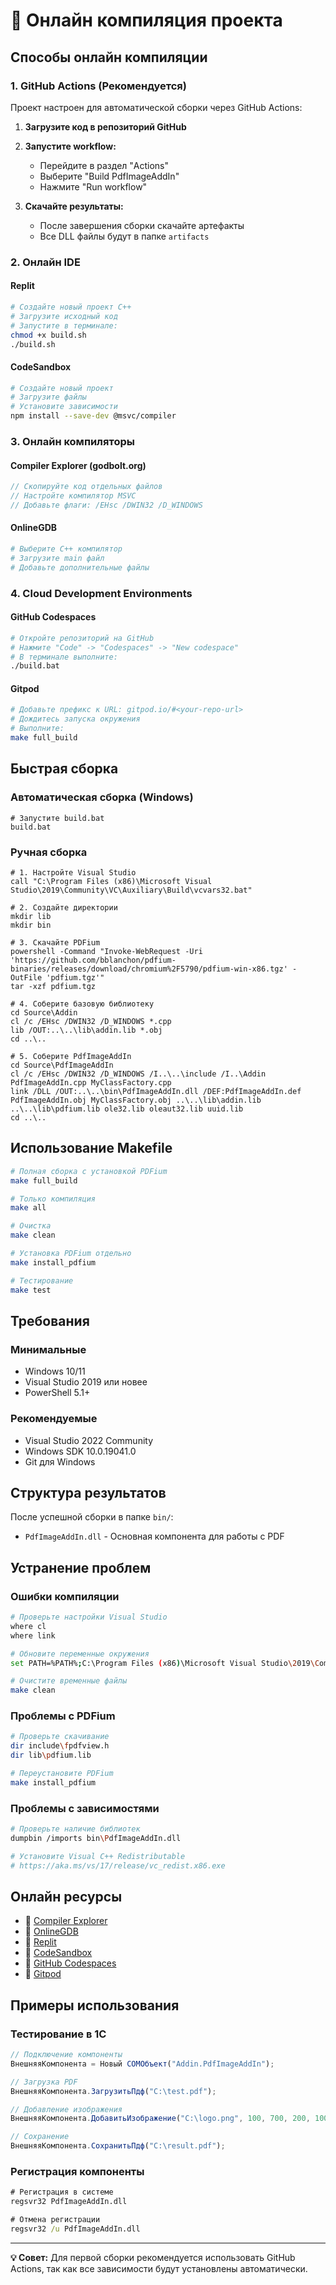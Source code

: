 # 🚀 Онлайн компиляция проекта

## Способы онлайн компиляции

### 1. GitHub Actions (Рекомендуется)

Проект настроен для автоматической сборки через GitHub Actions:

1. **Загрузите код в репозиторий GitHub**
2. **Запустите workflow:**
   - Перейдите в раздел "Actions"
   - Выберите "Build PdfImageAddIn"
   - Нажмите "Run workflow"

3. **Скачайте результаты:**
   - После завершения сборки скачайте артефакты
   - Все DLL файлы будут в папке `artifacts`

### 2. Онлайн IDE

#### Replit
```bash
# Создайте новый проект C++
# Загрузите исходный код
# Запустите в терминале:
chmod +x build.sh
./build.sh
```

#### CodeSandbox
```bash
# Создайте новый проект
# Загрузите файлы
# Установите зависимости
npm install --save-dev @msvc/compiler
```

### 3. Онлайн компиляторы

#### Compiler Explorer (godbolt.org)
```cpp
// Скопируйте код отдельных файлов
// Настройте компилятор MSVC
// Добавьте флаги: /EHsc /DWIN32 /D_WINDOWS
```

#### OnlineGDB
```bash
# Выберите C++ компилятор
# Загрузите main файл
# Добавьте дополнительные файлы
```

### 4. Cloud Development Environments

#### GitHub Codespaces
```bash
# Откройте репозиторий на GitHub
# Нажмите "Code" -> "Codespaces" -> "New codespace"
# В терминале выполните:
./build.bat
```

#### Gitpod
```bash
# Добавьте префикс к URL: gitpod.io/#<your-repo-url>
# Дождитесь запуска окружения
# Выполните:
make full_build
```

## Быстрая сборка

### Автоматическая сборка (Windows)
```batch
# Запустите build.bat
build.bat
```

### Ручная сборка
```batch
# 1. Настройте Visual Studio
call "C:\Program Files (x86)\Microsoft Visual Studio\2019\Community\VC\Auxiliary\Build\vcvars32.bat"

# 2. Создайте директории
mkdir lib
mkdir bin

# 3. Скачайте PDFium
powershell -Command "Invoke-WebRequest -Uri 'https://github.com/bblanchon/pdfium-binaries/releases/download/chromium%2F5790/pdfium-win-x86.tgz' -OutFile 'pdfium.tgz'"
tar -xzf pdfium.tgz

# 4. Соберите базовую библиотеку
cd Source\Addin
cl /c /EHsc /DWIN32 /D_WINDOWS *.cpp
lib /OUT:..\..\lib\addin.lib *.obj
cd ..\..

# 5. Соберите PdfImageAddIn
cd Source\PdfImageAddIn
cl /c /EHsc /DWIN32 /D_WINDOWS /I..\..\include /I..\Addin PdfImageAddIn.cpp MyClassFactory.cpp
link /DLL /OUT:..\..\bin\PdfImageAddIn.dll /DEF:PdfImageAddIn.def PdfImageAddIn.obj MyClassFactory.obj ..\..\lib\addin.lib ..\..\lib\pdfium.lib ole32.lib oleaut32.lib uuid.lib
cd ..\..
```

## Использование Makefile

```bash
# Полная сборка с установкой PDFium
make full_build

# Только компиляция
make all

# Очистка
make clean

# Установка PDFium отдельно
make install_pdfium

# Тестирование
make test
```

## Требования

### Минимальные
- Windows 10/11
- Visual Studio 2019 или новее
- PowerShell 5.1+

### Рекомендуемые
- Visual Studio 2022 Community
- Windows SDK 10.0.19041.0
- Git для Windows

## Структура результатов

После успешной сборки в папке `bin/`:
- `PdfImageAddIn.dll` - Основная компонента для работы с PDF

## Устранение проблем

### Ошибки компиляции
```bash
# Проверьте настройки Visual Studio
where cl
where link

# Обновите переменные окружения
set PATH=%PATH%;C:\Program Files (x86)\Microsoft Visual Studio\2019\Community\VC\Tools\MSVC\14.29.30133\bin\Hostx86\x86

# Очистите временные файлы
make clean
```

### Проблемы с PDFium
```bash
# Проверьте скачивание
dir include\fpdfview.h
dir lib\pdfium.lib

# Переустановите PDFium
make install_pdfium
```

### Проблемы с зависимостями
```bash
# Проверьте наличие библиотек
dumpbin /imports bin\PdfImageAddIn.dll

# Установите Visual C++ Redistributable
# https://aka.ms/vs/17/release/vc_redist.x86.exe
```

## Онлайн ресурсы

- 🔗 [Compiler Explorer](https://godbolt.org/)
- 🔗 [OnlineGDB](https://www.onlinegdb.com/)
- 🔗 [Replit](https://replit.com/)
- 🔗 [CodeSandbox](https://codesandbox.io/)
- 🔗 [GitHub Codespaces](https://github.com/features/codespaces)
- 🔗 [Gitpod](https://gitpod.io/)

## Примеры использования

### Тестирование в 1С
```javascript
// Подключение компоненты
ВнешняяКомпонента = Новый COMОбъект("Addin.PdfImageAddIn");

// Загрузка PDF
ВнешняяКомпонента.ЗагрузитьПдф("C:\test.pdf");

// Добавление изображения
ВнешняяКомпонента.ДобавитьИзображение("C:\logo.png", 100, 700, 200, 100, 1);

// Сохранение
ВнешняяКомпонента.СохранитьПдф("C:\result.pdf");
```

### Регистрация компоненты
```cmd
# Регистрация в системе
regsvr32 PdfImageAddIn.dll

# Отмена регистрации
regsvr32 /u PdfImageAddIn.dll
```

---

**💡 Совет:** Для первой сборки рекомендуется использовать GitHub Actions, так как все зависимости будут установлены автоматически. 